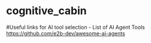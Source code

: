 # cognitive_cabin

#Useful links for AI tool selection - List of AI Agent Tools
   https://github.com/e2b-dev/awesome-ai-agents
